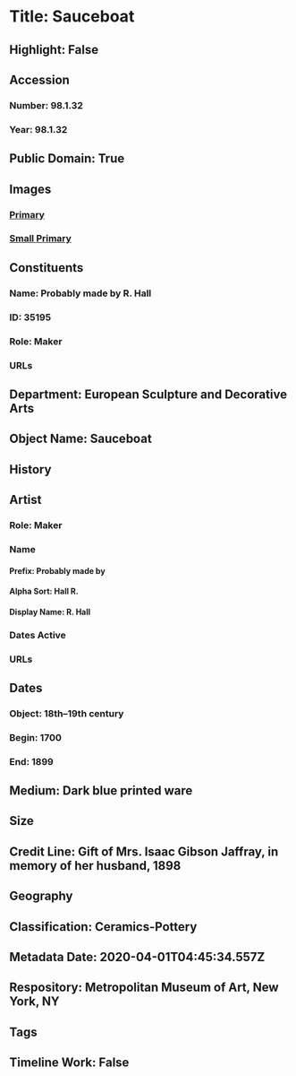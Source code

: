 # Title: Sauceboat
## Highlight: False
## Accession
### Number: 98.1.32
### Year: 98.1.32
## Public Domain: True
## Images
### [Primary](https://images.metmuseum.org/CRDImages/es/original/6590.jpg)
### [Small Primary](https://images.metmuseum.org/CRDImages/es/web-large/6590.jpg)
## Constituents
### Name: Probably made by R. Hall
### ID: 35195
### Role: Maker
### URLs
## Department: European Sculpture and Decorative Arts
## Object Name: Sauceboat
## History
## Artist
### Role: Maker
### Name
#### Prefix: Probably made by
#### Alpha Sort: Hall R.
#### Display Name: R. Hall
### Dates Active
### URLs
## Dates
### Object: 18th–19th century
### Begin: 1700
### End: 1899
## Medium: Dark blue printed ware
## Size
## Credit Line: Gift of Mrs. Isaac Gibson Jaffray, in memory of her husband, 1898
## Geography
## Classification: Ceramics-Pottery
## Metadata Date: 2020-04-01T04:45:34.557Z
## Respository: Metropolitan Museum of Art, New York, NY
## Tags
## Timeline Work: False